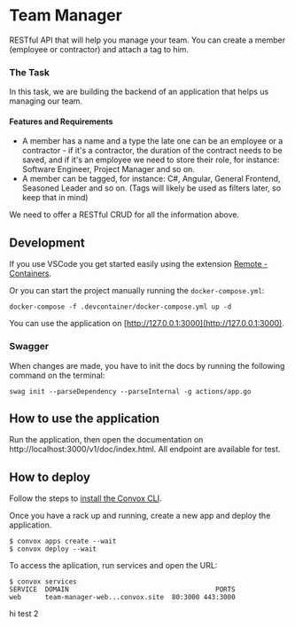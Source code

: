# Team Manager

RESTful API that will help you manage your team. You can create a member (employee or contractor) and attach a tag to him.

### The Task

In this task, we are building the backend of an application that helps us managing our team.

#### Features and Requirements
- A member has a name and a type the late one can be an employee or a contractor - if it's a contractor, the duration of the contract needs to be saved, and if it's an employee we need to store their role, for instance: Software Engineer, Project Manager and so on.
- A member can be tagged, for instance: C#, Angular, General Frontend, Seasoned Leader and so on. (Tags will likely be used as filters later, so keep that in mind)

We need to offer a RESTful CRUD for all the information above.

## Development

If you use VSCode you get started easily using the extension [Remote - Containers](https://marketplace.visualstudio.com/items?itemName=ms-vscode-remote.remote-containers).

Or you can start the project manually running the `docker-compose.yml`:

```
docker-compose -f .devcontainer/docker-compose.yml up -d
```

You can use the application on [http://127.0.0.1:3000](http://127.0.0.1:3000).

### Swagger

When changes are made, you have to init the docs by running the following command on the terminal:

```
swag init --parseDependency --parseInternal -g actions/app.go
```

## How to use the application

Run the application, then open the documentation on http://localhost:3000/v1/doc/index.html. All endpoint are available for test.

## How to deploy

Follow the steps to [install the Convox CLI](https://docsv2.convox.com/introduction/installation).

Once you have a rack up and running, create a new app and deploy the application.

```
$ convox apps create --wait
$ convox deploy --wait
```

To access the aplication, run services and open the URL:

```
$ convox services
SERVICE  DOMAIN                                     PORTS
web      team-manager-web...convox.site  80:3000 443:3000
```

hi test 2
